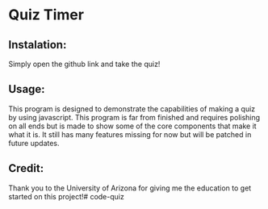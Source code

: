 # Quiz Timer

## Instalation:

Simply open the github link and take the quiz!

## Usage:

This program is designed to demonstrate the capabilities of making a quiz by using javascript. This program is far from finished and requires polishing on all ends but is made to show some of the core components that make it what it is. It still has many features missing for now but will be patched in future updates.

## Credit:

Thank you to the University of Arizona for giving me the education to get started on this project!# code-quiz
